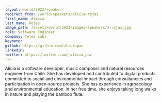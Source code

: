 ```yaml
---
layout: world/2023/speaker
redirect_from: /world/speakers/alicia-rojas
first_name: Alicia
last_name: Rojas
image_path: /assets/world/2023/images/speakers/a-rojas.jpg
role: Software Engineer
company: Telos Labs
keynote:
github: https://github.com/aliciapaz
linkedin:
twitter: https://twitter.com/_alicia_paz
---
```


Alicia is a software developer, music composer and natural resources engineer from Chile. She has developed and contributed to digital products committed to social and environmental impact through consultancies and participation in open-source projects. She has experience in agroecology and environmental education. In her free time, she enjoys taking long walks in nature and playing the bamboo flute.
